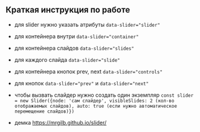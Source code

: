 ## Краткая инструкция по работе
- для slider нужно указать атрибуты `data-slider="slider"`
- для контейнера внутри `data-slider="container"`
- для контейнера слайдов `data-slider="slides"`
- для каждого слайда  `data-slider="slide"`
- для контейнера кнопок prev, next `data-slider="controls"`
- для кнопок `data-slider="prev"` и `data-slider="next"`
- чтобы вызвать слайдер нужно создать один экземпляр 
`const slider = new Slider({node: 'сам слайдер', visibleSlides: 2 (кол-во отображаемых слайдов), auto: true (если нужно автоматическое перемещение слайдов)})`

- демка https://mrgilb.github.io/slider/
